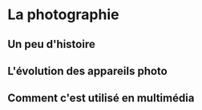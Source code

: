 # La photographie
## Un peu d'histoire
## L'évolution des appareils photo
## Comment c'est utilisé en multimédia
